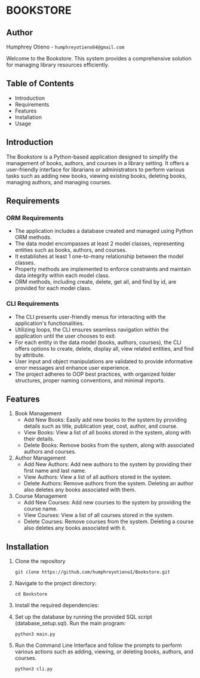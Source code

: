 # BOOKSTORE
## Author
Humphrey Otieno - `humphreyotieno04@gmail.com`

Welcome to the Bookstore. This system provides a comprehensive solution for managing library resources efficiently. 

## Table of Contents
- Introduction
- Requirements
- Features
- Installation
- Usage

## Introduction
The Bookstore is a Python-based application designed to simplify the management of books, authors, and courses in a library setting. It offers a user-friendly interface for librarians or administrators to perform various tasks such as adding new books, viewing existing books, deleting books, managing authors, and managing courses.

## Requirements
### ORM Requirements
- The application includes a database created and managed using Python ORM methods.
- The data model encompasses at least 2 model classes, representing entities such as books, authors, and courses.
- It establishes at least 1 one-to-many relationship between the model classes.
- Property methods are implemented to enforce constraints and maintain data integrity within each model class.
- ORM methods, including create, delete, get all, and find by id, are provided for each model class.

### CLI Requirements
- The CLI presents user-friendly menus for interacting with the application's functionalities.
- Utilizing loops, the CLI ensures seamless navigation within the application until the user chooses to exit.
- For each entity in the data model (books, authors, courses), the CLI offers options to create, delete, display all, view related entities, and find by attribute.
- User input and object manipulations are validated to provide informative error messages and enhance user experience.
- The project adheres to OOP best practices, with organized folder structures, proper naming conventions, and minimal imports.

## Features
1. Book Management
    - Add New Books: Easily add new books to the system by providing details such as title, publication year, cost, author, and course.
    - View Books: View a list of all books stored in the system, along with their details.
    - Delete Books: Remove books from the system, along with associated authors and courses.
2. Author Management
    - Add New Authors: Add new authors to the system by providing their first name and last name.
    - View Authors: View a list of all authors stored in the system.
    - Delete Authors: Remove authors from the system. Deleting an author also deletes any books associated with them.
3. Course Management
    - Add New Courses: Add new courses to the system by providing the course name.
    - View Courses: View a list of all courses stored in the system.
    - Delete Courses: Remove courses from the system. Deleting a course also deletes any books associated with it.

## Installation
1. Clone the repository

    `git clone https://github.com/humphreyotieno1/Bookstore.git`

2. Navigate to the project directory:
    
    `cd Bookstore`

3. Install the required dependencies:

4. Set up the database by running the provided SQL script (database_setup.sql). Run the main program:

    `python3 main.py`

5. Run the Command Line Interface and follow the prompts to perform various actions such as adding, viewing, or deleting books, authors, and courses.

    `python3 cli.py`
